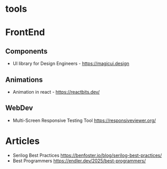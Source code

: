 # tools

# FrontEnd
## Components
 - UI library for Design Engineers - https://magicui.design
## Animations
 - Animation in react - https://reactbits.dev/
## WebDev
 - Multi-Screen Responsive Testing Tool https://responsiveviewer.org/

# Articles 
 - Serilog Best Practices https://benfoster.io/blog/serilog-best-practices/
 - Best Programmers https://endler.dev/2025/best-programmers/
